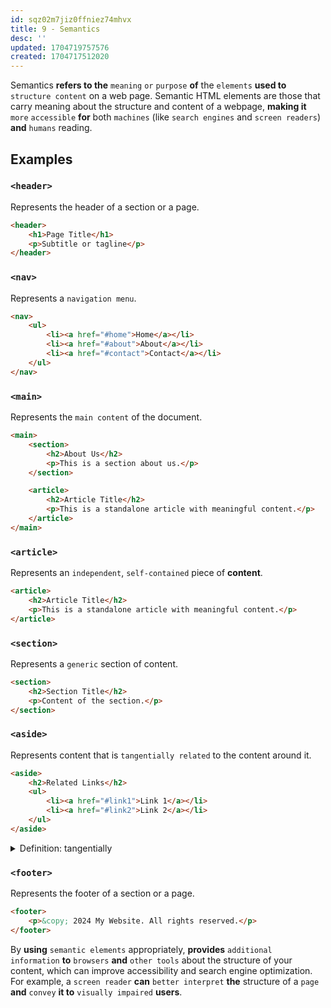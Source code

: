 ```yaml
---
id: sqz02m7jiz0ffniez74mhvx
title: 9 - Semantics
desc: ''
updated: 1704719757576
created: 1704717512020
---
```


Semantics **refers to the** `meaning` `or` `purpose` **of** the `elements` **used to** `structure content` on a web page. Semantic HTML elements are those that carry meaning about the structure and content of a webpage, **making it** `more` `accessible` **for** both `machines` (like `search engines` and `screen readers`) **and** `humans` reading.

## Examples

### `<header>`
Represents the header of a section or a page.

```html
<header>
    <h1>Page Title</h1>
    <p>Subtitle or tagline</p>
</header>
```

### `<nav>`
Represents a `navigation menu`.

```html
<nav>
    <ul>
        <li><a href="#home">Home</a></li>
        <li><a href="#about">About</a></li>
        <li><a href="#contact">Contact</a></li>
    </ul>
</nav>
```

### `<main>`
Represents the `main content` of the document.

```html
<main>
    <section>
        <h2>About Us</h2>
        <p>This is a section about us.</p>
    </section>

    <article>
        <h2>Article Title</h2>
        <p>This is a standalone article with meaningful content.</p>
    </article>
</main>
```

### `<article>`
Represents an `independent`, `self-contained` piece of **content**.

```html
<article>
    <h2>Article Title</h2>
    <p>This is a standalone article with meaningful content.</p>
</article>
```

### `<section>`
Represents a `generic` section of content.

```html
<section>
    <h2>Section Title</h2>
    <p>Content of the section.</p>
</section>
```

### `<aside>`
Represents content that is `tangentially related` to the content around it.

```html
<aside>
    <h2>Related Links</h2>
    <ul>
        <li><a href="#link1">Link 1</a></li>
        <li><a href="#link2">Link 2</a></li>
    </ul>
</aside>
```



<!-- start of 'tangentially' section -->
<details>
    <summary>Definition: tangentially</summary>

#
"Tangentially" means `related`, **but** `not` directly or closely `connected`. It describes something that is somewhat connected but `not` **the** `main focus`.

---
</details>
<!-- end of 'tangentially' section -->



### `<footer>`
Represents the footer of a section or a page.

```html
<footer>
    <p>&copy; 2024 My Website. All rights reserved.</p>
</footer>
```

By **using** `semantic elements` appropriately, **provides** `additional information` **to** `browsers` **and** `other tools` about the structure of your content, which can improve accessibility and search engine optimization. For example, a `screen reader` **can** `better interpret` **the** structure of a `page` **and** `convey` **it to** `visually impaired` **users**.
